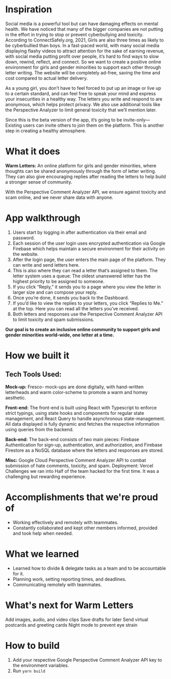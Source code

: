 # Inspiration

Social media is a powerful tool but can have damaging effects on mental health. We have noticed that many of the bigger companies are not putting in the effort in trying to stop or prevent cyberbullying and toxicity. According to ConnectSafely.org, 2021, Girls are also three times as likely to be cyberbullied than boys. In a fast-paced world, with many social media displaying flashy videos to attract attention for the sake of earning revenue, with social media putting profit over people, it’s hard to find ways to slow down, rewind, reflect, and connect.
So we want to create a positive online environment for girls and gender minorities to support each other through letter writing. The website will be completely ad-free, saving the time and cost compared to actual letter delivery.

As a young girl, you don’t have to feel forced to put up an image or live up to a certain standard, and can feel free to speak your mind and express your insecurities in a healthy way. The letters you write and respond to are anonymous, which helps protect privacy. We also use additional tools like the Perspective Analyzer to limit general toxicity that we’ll mention later.

Since this is the beta version of the app, it’s going to be invite-only—Existing users can invite others to join them on the platform. This is another step in creating a healthy atmosphere.

# What it does

**Warm Letters:** An online platform for girls and gender minorities, where thoughts can be shared anonymously through the form of letter writing. They can also give encouraging replies after reading the letters to help build a stronger sense of community.

With the Perspective Comment Analyzer API, we ensure against toxicity and scam online, and we never share data with anyone.

# App walkthrough

1. Users start by logging in after authentication via their email and password.
2. Each session of the user login uses encrypted authentication via Google Firebase which helps maintain a secure environment for their activity on the website.
3. After the login page, the user enters the main page of the platform. They can write and send letters here.
4. This is also where they can read a letter that’s assigned to them. The letter system uses a queue: The oldest unanswered letter has the highest priority to be assigned to someone.
5. If you click “Reply,” it sends you to a page where you view the letter in larger size and can compose your reply.
6. Once you’re done, it sends you back to the Dashboard.
7. If you’d like to view the replies to your letters, you click “Replies to Me.” at the top. Here you can read all the letters you’ve received.
8. Both letters and responses use the Perspective Comment Analyzer API to limit toxicity and spam submissions.

**Our goal is to create an inclusive online community to support girls and gender minorities world-wide, one letter at a time.**

# How we built it

## Tech Tools Used:

**Mock-up:** Fresco- mock-ups are done digitally, with hand-written letterheads and warm color-scheme to promote a warm and homey aesthetic.

**Front-end:** The front-end is built using React with Typescript to enforce strict typings, using state hooks and components for regular state management, and React Query to handle asynchronous state-management.
All data displayed is fully dynamic and fetches the respective information using queries from the backend.

**Back-end:** The back-end consists of two main pieces: Firebase Authentication for sign-up, authentication, and authorization, and Firebase Firestore as a NoSQL database where the letters and responses are stored.

**Misc:** Google Cloud Perspective Comment Analyzer API to combat submission of hate comments, toxicity, and spam.
Deployment: Vercel
Challenges we ran into
Half of the team hacked for the first time. It was a challenging but rewarding experience.

# Accomplishments that we're proud of

- Working effectively and remotely with teammates.
- Constantly collaborated and kept other members informed, provided and took help when needed.

# What we learned

- Learned how to divide & delegate tasks as a team and to be accountable for it.
- Planning work, setting reporting times, and deadlines.
- Communicating remotely with teammates.

# What's next for Warm Letters

Add images, audio, and video clips
Save drafts for later
Send virtual postcards and greeting cards
Night mode to prevent eye strain

# How to build

1. Add your respective Google Perspective Comment Analyzer API key to the environment variables.
2. Run `yarn build`
